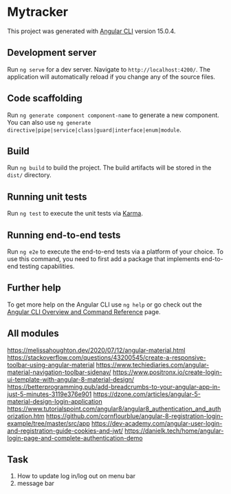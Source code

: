 # Mytracker

This project was generated with [Angular CLI](https://github.com/angular/angular-cli) version 15.0.4.

## Development server

Run `ng serve` for a dev server. Navigate to `http://localhost:4200/`. The application will automatically reload if you change any of the source files.

## Code scaffolding

Run `ng generate component component-name` to generate a new component. You can also use `ng generate directive|pipe|service|class|guard|interface|enum|module`.

## Build

Run `ng build` to build the project. The build artifacts will be stored in the `dist/` directory.

## Running unit tests

Run `ng test` to execute the unit tests via [Karma](https://karma-runner.github.io).

## Running end-to-end tests

Run `ng e2e` to execute the end-to-end tests via a platform of your choice. To use this command, you need to first add a package that implements end-to-end testing capabilities.

## Further help

To get more help on the Angular CLI use `ng help` or go check out the [Angular CLI Overview and Command Reference](https://angular.io/cli) page.

## All modules
https://melissahoughton.dev/2020/07/12/angular-material.html
https://stackoverflow.com/questions/43200545/create-a-responsive-toolbar-using-angular-material
https://www.techiediaries.com/angular-material-navigation-toolbar-sidenav/
https://www.positronx.io/create-login-ui-template-with-angular-8-material-design/
https://betterprogramming.pub/add-breadcrumbs-to-your-angular-app-in-just-5-minutes-3119e376e901
https://dzone.com/articles/angular-5-material-design-login-application
https://www.tutorialspoint.com/angular8/angular8_authentication_and_authorization.htm
https://github.com/cornflourblue/angular-8-registration-login-example/tree/master/src/app
https://dev-academy.com/angular-user-login-and-registration-guide-cookies-and-jwt/
https://danielk.tech/home/angular-login-page-and-complete-authentication-demo

## Task
1. How to update log in/log out on menu bar
2. message bar
